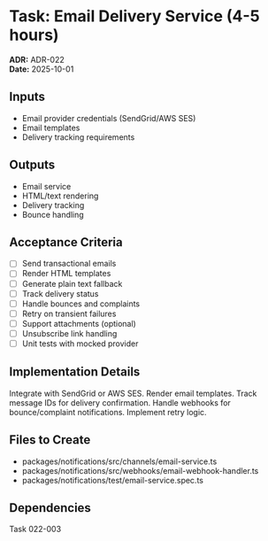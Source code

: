 # Task: Email Delivery Service (4-5 hours)
**ADR:** ADR-022  
**Date:** 2025-10-01

## Inputs
- Email provider credentials (SendGrid/AWS SES)
- Email templates
- Delivery tracking requirements

## Outputs
- Email service
- HTML/text rendering
- Delivery tracking
- Bounce handling

## Acceptance Criteria
- [ ] Send transactional emails
- [ ] Render HTML templates
- [ ] Generate plain text fallback
- [ ] Track delivery status
- [ ] Handle bounces and complaints
- [ ] Retry on transient failures
- [ ] Support attachments (optional)
- [ ] Unsubscribe link handling
- [ ] Unit tests with mocked provider

## Implementation Details
Integrate with SendGrid or AWS SES. Render email templates. Track message IDs for delivery confirmation. Handle webhooks for bounce/complaint notifications. Implement retry logic.

## Files to Create
- packages/notifications/src/channels/email-service.ts
- packages/notifications/src/webhooks/email-webhook-handler.ts
- packages/notifications/test/email-service.spec.ts

## Dependencies
Task 022-003